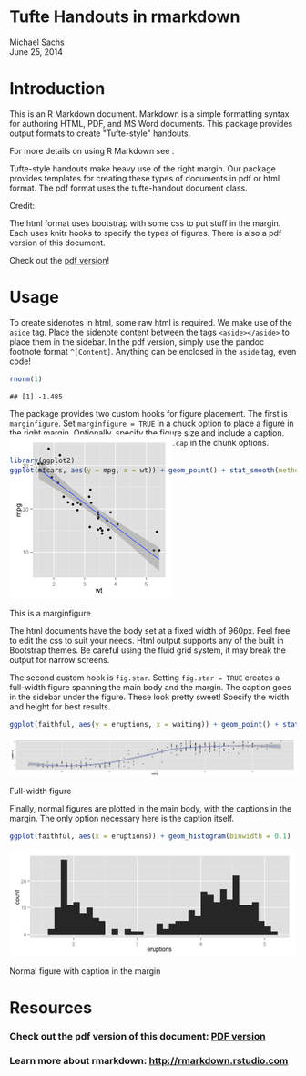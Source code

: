 # Tufte Handouts in rmarkdown
Michael Sachs  
June 25, 2014  

# Introduction

This is an R Markdown document. Markdown is a simple formatting syntax for authoring HTML, PDF, and MS Word documents. This package provides output formats to create "Tufte-style" handouts. 

<aside>For more details on using R Markdown see <http://rmarkdown.rstudio.com>.</aside> 

Tufte-style handouts make heavy use of the right margin. Our package provides templates for creating these types of documents in pdf or html format. The pdf format uses the tufte-handout document class.

<aside>Credit: <http://code.google.com/p/tufte-latex/></aside>

The html format uses bootstrap with some css to put stuff in the margin. Each uses knitr hooks to specify the types of figures. There is also a pdf version of this document.

<aside> Check out the <a href="pindex.pdf">pdf version</a>!</aside>

# Usage

To create sidenotes in html, some raw html is required. We make use of the `aside` tag. Place the sidenote content between the tags `<aside></aside>` to place them in the sidebar. In the pdf version, simply use the pandoc footnote format `^[Content]`. Anything can be enclosed in the `aside` tag, even code!

<aside>

```r
rnorm(1)
```

```
## [1] -1.485
```
</aside>

The package provides two custom hooks for figure placement. The first is `marginfigure`. Set `marginfigure = TRUE` in a chuck option to place a figure in the right margin. Optionally, specify the figure size and include a caption. Captions are passed as strings through `fig.cap` in the chunk options.


```r
library(ggplot2)
ggplot(mtcars, aes(y = mpg, x = wt)) + geom_point() + stat_smooth(method = "lm")
```

<aside style="margin-top:-6em"> <img src="./index_files/figure-html/fig1.png"><p class="caption">This is a marginfigure</p></aside>

The html documents have the body set at a fixed width of 960px. Feel free to edit the css to suit your needs. Html output supports any of the built in Bootstrap themes. Be careful using the fluid grid system, it may break the output for narrow screens. 

The second custom hook is `fig.star`. Setting `fig.star = TRUE` creates a full-width figure spanning the main body and the margin. The caption goes in the sidebar under the figure. These look pretty sweet!  Specify the width and height for best results. 


```r
ggplot(faithful, aes(y = eruptions, x = waiting)) + geom_point() + stat_smooth(method = "loess")
```

<div class="fullwidth"> <img src="./index_files/figure-html/fig2.png"><aside style="margin-top: 0em"><p class="caption">Full-width figure</p><aside></div>

Finally, normal figures are plotted in the main body, with the captions in the margin. The only option necessary here is the caption itself.


```r
ggplot(faithful, aes(x = eruptions)) + geom_histogram(binwidth = 0.1)
```

<p><img src="./index_files/figure-html/fig3.png"> <aside><p class="caption">Normal figure with caption in the margin</p></aside></p>

# Resources

### Check out the pdf version of this document: <a href="pindex.pdf">PDF version</a>

### Learn more about rmarkdown: <http://rmarkdown.rstudio.com>



